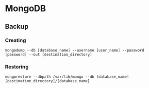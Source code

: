 # MongoDB

## Backup

### Creating

```
mongodump --db [database_name] --username [user_name] --password [password] --out [destination_directory]
```

### Restoring

```
mongorestore --dbpath /var/lib/mongo --db [database_name] [destination_directory]/[database_name]
```
